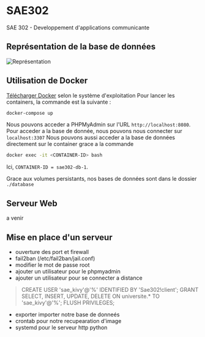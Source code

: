 # SAE302
SAE 302 - Developpement d'applications communicante

## Représentation de la base de données

![Représentation](./image//mcd.jpg)

## Utilisation de Docker

[Télécharger Docker](https://docs.docker.com/desktop/) selon le système d'exploitation
Pour lancer les containers, la commande est la suivante :

```bash
docker-compose up
```

Nous pouvons acceder a PHPMyAdmin sur l'URL `http://localhost:8080`.
Pour acceder a la base de donnée, nous pouvons nous connecter sur `localhost:3307`
Nous pouvons aussi acceder a la base de données directement sur le container grace a la commande

```bash
docker exec -it <CONTAINER-ID> bash
```

Ici, `CONTAINER-ID = sae302-db-1`.

Grace aux volumes persistants, nos bases de données sont dans le dossier `./database`

## Serveur Web 

a venir

## Mise en place d'un serveur

- ouverture des port et firewall
- fail2ban (/etc/fail2ban/jail.conf)
- modifier le mot de passe root
- ajouter un utilisateur pour le phpmyadmin
- ajouter un utilisateur pour se connecter a distance
> CREATE USER 'sae_kivy'@'%' IDENTIFIED BY 'Sae302!client';
> GRANT SELECT, INSERT, UPDATE, DELETE ON universite.* TO 'sae_kivy'@'%';
> FLUSH PRIVILEGES;  
- exporter importer notre base de donneés
- crontab pour notre recupearation d'image
- systemd pour le serveur http python


